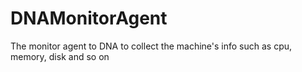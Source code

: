 # DNAMonitorAgent
The monitor agent to DNA to collect the machine's info such as cpu, memory, disk and so on
